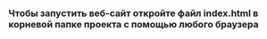 ### Чтобы запустить веб-сайт откройте файл index.html в корневой папке проекта с помощью любого браузера
